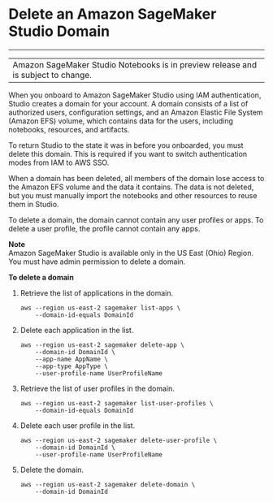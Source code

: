 # Delete an Amazon SageMaker Studio Domain<a name="gs-studio-delete-domain"></a>


****  

|  | 
| --- |
| Amazon SageMaker Studio Notebooks is in preview release and is subject to change\. | 

When you onboard to Amazon SageMaker Studio using IAM authentication, Studio creates a domain for your account\. A domain consists of a list of authorized users, configuration settings, and an Amazon Elastic File System \(Amazon EFS\) volume, which contains data for the users, including notebooks, resources, and artifacts\.

To return Studio to the state it was in before you onboarded, you must delete this domain\. This is required if you want to switch authentication modes from IAM to AWS SSO\.

When a domain has been deleted, all members of the domain lose access to the Amazon EFS volume and the data it contains\. The data is not deleted, but you must manually import the notebooks and other resources to reuse them in Studio\.

To delete a domain, the domain cannot contain any user profiles or apps\. To delete a user profile, the profile cannot contain any apps\.

**Note**  
Amazon SageMaker Studio is available only in the US East \(Ohio\) Region\.  
You must have admin permission to delete a domain\.

**To delete a domain**

1. Retrieve the list of applications in the domain\.

   ```
   aws --region us-east-2 sagemaker list-apps \
       --domain-id-equals DomainId
   ```

1. Delete each application in the list\.

   ```
   aws --region us-east-2 sagemaker delete-app \
       --domain-id DomainId \
       --app-name AppName \
       --app-type AppType \
       --user-profile-name UserProfileName
   ```

1. Retrieve the list of user profiles in the domain\.

   ```
   aws --region us-east-2 sagemaker list-user-profiles \
       --domain-id-equals DomainId
   ```

1. Delete each user profile in the list\.

   ```
   aws --region us-east-2 sagemaker delete-user-profile \
       --domain-id DomainId \
       --user-profile-name UserProfileName
   ```

1. Delete the domain\.

   ```
   aws --region us-east-2 sagemaker delete-domain \
       --domain-id DomainId
   ```